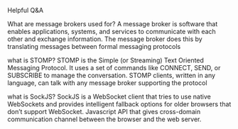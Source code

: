 Helpful Q&A

What are message brokers used for?
A message broker is software that enables applications, systems, and services to communicate with each other and exchange information. The message broker does this by translating messages between formal messaging protocols

what is STOMP? 
STOMP is the Simple (or Streaming) Text Oriented Messaging Protocol. It uses a set of commands like CONNECT, SEND, or SUBSCRIBE to manage the conversation. STOMP clients, written in any language, can talk with any message broker supporting the protocol

what is SockJS? 
SockJS is a WebSocket client that tries to use native WebSockets and provides intelligent fallback options for older browsers that don’t support WebSocket. Javascript API that gives cross-domain communication channel between the browser and the web server.